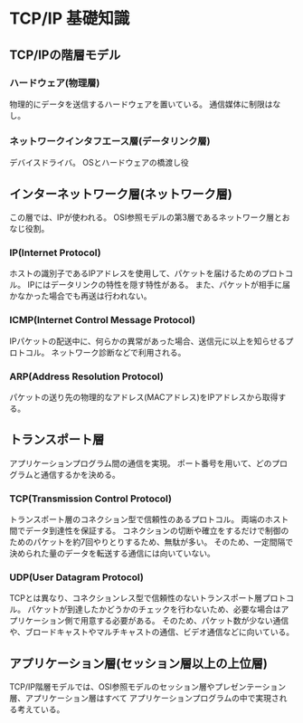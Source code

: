 # TCP/IP 基礎知識

## TCP/IPの階層モデル

### ハードウェア(物理層)
物理的にデータを送信するハードウェアを置いている。
通信媒体に制限はなし。

### ネットワークインタフエース層(データリンク層)
デバイスドライバ。
OSとハードウェアの橋渡し役

## インターネットワーク層(ネットワーク層)
この層では、IPが使われる。
OSI参照モデルの第3層であるネットワーク層とおなじ役割。

### IP(Internet Protocol)
ホストの識別子であるIPアドレスを使用して、パケットを届けるためのプロトコル。
IPにはデータリンクの特性を隠す特性がある。
また、パケットが相手に届かなかった場合でも再送は行われない。

### ICMP(Internet Control Message Protocol)
IPパケットの配送中に、何らかの異常があった場合、送信元に以上を知らせるプロトコル。
ネットワーク診断などで利用される。

### ARP(Address Resolution Protocol)
パケットの送り先の物理的なアドレス(MACアドレス)をIPアドレスから取得する。

## トランスポート層
アプリケーションプログラム間の通信を実現。
ポート番号を用いて、どのプログラムと通信するかを決める。

### TCP(Transmission Control Protocol)
トランスポート層のコネクション型で信頼性のあるプロトコル。
両端のホスト間でデータ到達性を保証する。
コネクションの切断や確立をするだけで制御のためのパケットを約7回やりとりするため、無駄が多い。
そのため、一定間隔で決められた量のデータを転送する通信には向いていない。　

### UDP(User Datagram Protocol)
TCPとは異なり、コネクションレス型で信頼性のないトランスポート層プロトコル。
パケットが到達したかどうかのチェックを行わないため、必要な場合はアプリケーション側で用意する必要がある。
そのため、パケット数が少ない通信や、ブロードキャストやマルチキャストの通信、ビデオ通信などに向いている。

## アプリケーション層(セッション層以上の上位層)
TCP/IP階層モデルでは、OSI参照モデルのセッション層やプレゼンテーション層、アプリケーション層はすべて
アプリケーションプログラムの中で実現される考えている。

